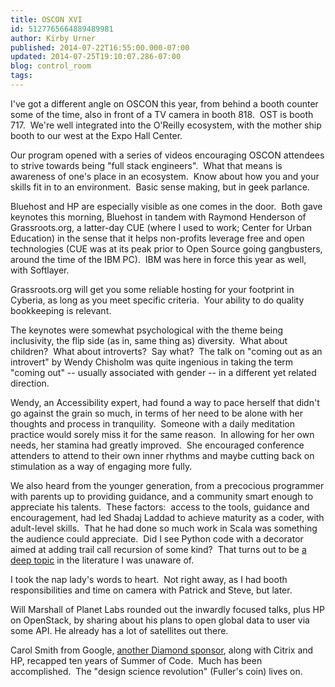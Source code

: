 ```yaml
---
title: OSCON XVI
id: 5127765664889489981
author: Kirby Urner
published: 2014-07-22T16:55:00.000-07:00
updated: 2014-07-25T19:10:07.286-07:00
blog: control_room
tags: 
---
```


I've got a different angle on OSCON this year, from behind a booth counter some of the time, also in front of a TV camera in booth 818.  OST is booth 717.  We're well integrated into the O'Reilly ecosystem, with the mother ship booth to our west at the Expo Hall Center.

Our program opened with a series of videos encouraging OSCON attendees to strive towards being "full stack engineers".  What that means is awareness of one's place in an ecosystem.  Know about how you and your skills fit in to an environment.  Basic sense making, but in geek parlance.

Bluehost and HP are especially visible as one comes in the door.  Both gave keynotes this morning, Bluehost in tandem with Raymond Henderson of Grassroots.org, a latter-day CUE (where I used to work; Center for Urban Education) in the sense that it helps non-profits leverage free and open technologies (CUE was at its peak prior to Open Source going gangbusters, around the time of the IBM PC).  IBM was here in force this year as well, with Softlayer.

Grassroots.org will get you some reliable hosting for your footprint in Cyberia, as long as you meet specific criteria.  Your ability to do quality bookkeeping is relevant. 

The keynotes were somewhat psychological with the theme being inclusivity, the flip side (as in, same thing as) diversity.  What about children?  What about introverts?  Say what?  The talk on "coming out as an introvert" by Wendy Chisholm was quite ingenious in taking the term "coming out" -- usually associated with gender -- in a different yet related direction.

Wendy, an Accessibility expert, had found a way to pace herself that didn't go against the grain so much, in terms of her need to be alone with her thoughts and process in tranquility.  Someone with a daily meditation practice would sorely miss it for the same reason.  In allowing for her own needs, her stamina had greatly improved.  She encouraged conference attenders to attend to their own inner rhythms and maybe cutting back on stimulation as a way of engaging more fully.

We also heard from the younger generation, from a precocious programmer with parents up to providing guidance, and a community smart enough to appreciate his talents.  These factors:  access to the tools, guidance and encouragement, had led Shadaj Laddad to achieve maturity as a coder, with adult-level skills.  That he had done so much work in Scala was something the audience could appreciate.  Did I see Python code with a decorator aimed at adding trail call recursion of some kind?  That turns out to be [a deep topic](http://tomforb.es/adding-tail-call-optimization-to-python) in the literature I was unaware of.

I took the nap lady's words to heart.  Not right away, as I had booth responsibilities and time on camera with Patrick and Steve, but later.

Will Marshall of Planet Labs rounded out the inwardly focused talks, plus HP on OpenStack, by sharing about his plans to open global data to user via some API. He already has a lot of satellites out there.

Carol Smith from Google, [another Diamond sponsor](http://www.oscon.com/oscon2014/public/content/sponsors), along with Citrix and HP, recapped ten years of Summer of Code.  Much has been accomplished.  The "design science revolution" (Fuller's coin) lives on.